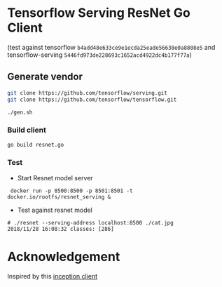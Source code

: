 # Tensorflow Serving ResNet Go Client

(test against tensorflow `b4add48e633ce9e1ecda25eade56638e0a8808e5` and tensorflow-serving `5446fd973de228693c1652acd4922dc4b177f77a`)

## Generate vendor

```bash
git clone https://github.com/tensorflow/serving.git
git clone https://github.com/tensorflow/tensorflow.git

./gen.sh
```
### Build client

```bash
go build resnet.go
```

### Test

- Start Resnet model server
```console
 docker run -p 8500:8500 -p 8501:8501 -t docker.io/rootfs/resnet_serving &
```
- Test against resnet model

```console
# ./resnet --serving-address localhost:8500 ./cat.jpg
2018/11/28 16:08:32 classes: [286]
```
# Acknowledgement

Inspired by this [inception client](https://mauri870.github.io/blog/posts/tensorflow-serving-inception-go/)
